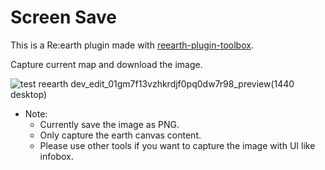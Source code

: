 # Screen Save

This is a Re:earth plugin made with [reearth-plugin-toolbox](https://github.com/airslice/reearth-plugin-toolbox).

Capture current map and download the image.

![test reearth dev_edit_01gm7f13vzhkrdjf0pq0dw7r98_preview(1440 desktop)](https://user-images.githubusercontent.com/21994748/207515171-46771629-d3cc-4aba-8e7b-a480c08f3ec7.png)


- Note:
  - Currently save the image as PNG.
  - Only capture the earth canvas content.
  - Please use other tools if you want to capture the image with UI like infobox.
